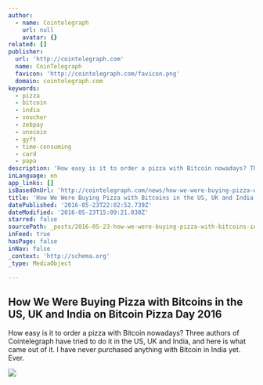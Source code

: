```yaml
---
author:
  - name: Cointelegraph
    url: null
    avatar: {}
related: []
publisher:
  url: 'http://cointelegraph.com'
  name: CoinTelegraph
  favicon: 'http://cointelegraph.com/favicon.png'
  domain: cointelegraph.com
keywords:
  - pizza
  - bitcoin
  - india
  - voucher
  - zebpay
  - unocoin
  - gyft
  - time-consuming
  - card
  - papa
description: 'How easy is it to order a pizza with Bitcoin nowadays? Three authors of Cointelegraph have tried to do it in the US, UK and India, and here is what came out of it. I have never purchased anything with Bitcoin in India yet. Ever.'
inLanguage: en
app_links: []
isBasedOnUrl: 'http://cointelegraph.com/news/how-we-were-buying-pizza-with-bitcoins-in-the-us-uk-and-india-on-bitcoin-pizza-day-2016'
title: 'How We Were Buying Pizza with Bitcoins in the US, UK and India on Bitcoin Pizza Day 2016'
datePublished: '2016-05-23T22:02:52.739Z'
dateModified: '2016-05-23T15:09:21.030Z'
starred: false
sourcePath: _posts/2016-05-23-how-we-were-buying-pizza-with-bitcoins-in-the-us-uk-and-ind.md
inFeed: true
hasPage: false
inNav: false
_context: 'http://schema.org'
_type: MediaObject

---
```

<article style=""><h1>How We Were Buying Pizza with Bitcoins in the US, UK and India on Bitcoin Pizza Day 2016</h1><p>How easy is it to order a pizza with Bitcoin nowadays? Three authors of Cointelegraph have tried to do it in the US, UK and India, and here is what came out of it. I have never purchased anything with Bitcoin in India yet. Ever.</p><img src="http://cointelegraph.com/images/725_aHR0cDovL2NvaW50ZWxlZ3JhcGguY29tL3N0b3JhZ2UvdXBsb2Fkcy92aWV3LzUzNWQyMzRiYzIzNjVjNmIwZWY3MzdmZGIzOGMzMGJiLmpwZw==.jpg" /></article>